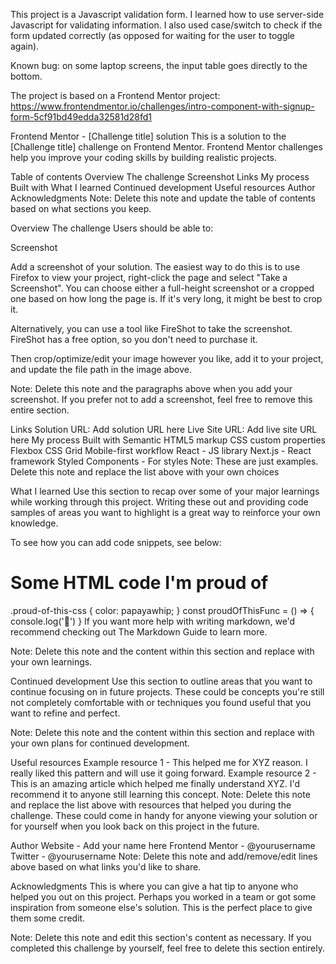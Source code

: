 This project is a Javascript validation form. I learned how to use server-side Javascript for validating information. I also used case/switch to check if the form updated correctly (as opposed for waiting for the user to toggle again).

Known bug: on some laptop screens, the input table goes directly to the bottom. 

The project is based on a Frontend Mentor project:
https://www.frontendmentor.io/challenges/intro-component-with-signup-form-5cf91bd49edda32581d28fd1

Frontend Mentor - [Challenge title] solution
This is a solution to the [Challenge title] challenge on Frontend Mentor. Frontend Mentor challenges help you improve your coding skills by building realistic projects.

Table of contents
Overview
The challenge
Screenshot
Links
My process
Built with
What I learned
Continued development
Useful resources
Author
Acknowledgments
Note: Delete this note and update the table of contents based on what sections you keep.

Overview
The challenge
Users should be able to:

Screenshot


Add a screenshot of your solution. The easiest way to do this is to use Firefox to view your project, right-click the page and select "Take a Screenshot". You can choose either a full-height screenshot or a cropped one based on how long the page is. If it's very long, it might be best to crop it.

Alternatively, you can use a tool like FireShot to take the screenshot. FireShot has a free option, so you don't need to purchase it.

Then crop/optimize/edit your image however you like, add it to your project, and update the file path in the image above.

Note: Delete this note and the paragraphs above when you add your screenshot. If you prefer not to add a screenshot, feel free to remove this entire section.

Links
Solution URL: Add solution URL here
Live Site URL: Add live site URL here
My process
Built with
Semantic HTML5 markup
CSS custom properties
Flexbox
CSS Grid
Mobile-first workflow
React - JS library
Next.js - React framework
Styled Components - For styles
Note: These are just examples. Delete this note and replace the list above with your own choices

What I learned
Use this section to recap over some of your major learnings while working through this project. Writing these out and providing code samples of areas you want to highlight is a great way to reinforce your own knowledge.

To see how you can add code snippets, see below:

<h1>Some HTML code I'm proud of</h1>
.proud-of-this-css {
  color: papayawhip;
}
const proudOfThisFunc = () => {
  console.log('🎉')
}
If you want more help with writing markdown, we'd recommend checking out The Markdown Guide to learn more.

Note: Delete this note and the content within this section and replace with your own learnings.

Continued development
Use this section to outline areas that you want to continue focusing on in future projects. These could be concepts you're still not completely comfortable with or techniques you found useful that you want to refine and perfect.

Note: Delete this note and the content within this section and replace with your own plans for continued development.

Useful resources
Example resource 1 - This helped me for XYZ reason. I really liked this pattern and will use it going forward.
Example resource 2 - This is an amazing article which helped me finally understand XYZ. I'd recommend it to anyone still learning this concept.
Note: Delete this note and replace the list above with resources that helped you during the challenge. These could come in handy for anyone viewing your solution or for yourself when you look back on this project in the future.

Author
Website - Add your name here
Frontend Mentor - @yourusername
Twitter - @yourusername
Note: Delete this note and add/remove/edit lines above based on what links you'd like to share.

Acknowledgments
This is where you can give a hat tip to anyone who helped you out on this project. Perhaps you worked in a team or got some inspiration from someone else's solution. This is the perfect place to give them some credit.

Note: Delete this note and edit this section's content as necessary. If you completed this challenge by yourself, feel free to delete this section entirely.